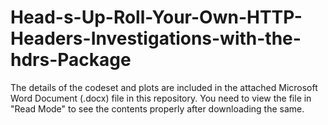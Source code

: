 # Head-s-Up-Roll-Your-Own-HTTP-Headers-Investigations-with-the-hdrs-Package

The details of the codeset and plots are included in the attached Microsoft Word Document (.docx) file in this repository. 
You need to view the file in "Read Mode" to see the contents properly after downloading the same.
